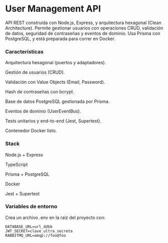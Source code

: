 # User Management API

API REST construida con Node.js, Express, y arquitectura hexagonal (Clean Architecture). Permite gestionar usuarios con operaciones CRUD, validación de datos, seguridad de contraseñas y eventos de dominio. Usa Prisma con PostgreSQL, y está preparada para correr en Docker.


### Características

Arquitectura hexagonal (puertos y adaptadores).

Gestión de usuarios (CRUD).

Validación con Value Objects (Email, Password).

Hash de contraseñas con bcrypt.

Base de datos PostgreSQL gestionada por Prisma.

Eventos de dominio (UserEventBus).

Tests unitarios y end-to-end (Jest, Supertest).

Contenedor Docker listo.


### Stack

Node.js + Express

TypeScript

Prisma + PostgreSQL

Docker

Jest + Supertest


### Variables de entorno

Crea un archivo .env en la raíz del proyecto con:

```env
DATABASE_URL=url_ddbb
JWT_SECRET=clave_ultra_secreta
RABBITMQ_URL=amqp://foo@foo
```
